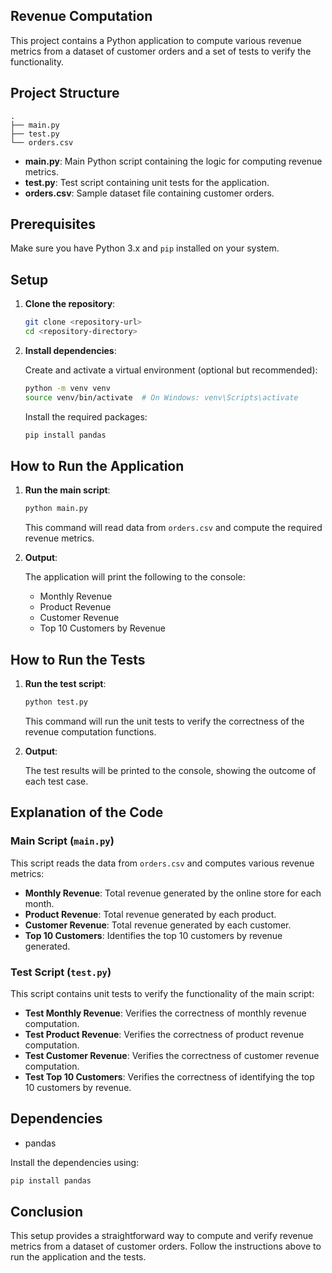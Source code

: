 ## Revenue Computation

This project contains a Python application to compute various revenue metrics from a dataset of customer orders and a set of tests to verify the functionality.

## Project Structure

```
.
├── main.py
├── test.py
└── orders.csv
```

- **main.py**: Main Python script containing the logic for computing revenue metrics.
- **test.py**: Test script containing unit tests for the application.
- **orders.csv**: Sample dataset file containing customer orders.

## Prerequisites

Make sure you have Python 3.x and `pip` installed on your system.

## Setup

1. **Clone the repository**:

   ```sh
   git clone <repository-url>
   cd <repository-directory>
   ```

2. **Install dependencies**:

   Create and activate a virtual environment (optional but recommended):

   ```sh
   python -m venv venv
   source venv/bin/activate  # On Windows: venv\Scripts\activate
   ```

   Install the required packages:

   ```sh
   pip install pandas
   ```

## How to Run the Application

1. **Run the main script**:

   ```sh
   python main.py
   ```

   This command will read data from `orders.csv` and compute the required revenue metrics.

2. **Output**:

   The application will print the following to the console:
   - Monthly Revenue
   - Product Revenue
   - Customer Revenue
   - Top 10 Customers by Revenue

## How to Run the Tests

1. **Run the test script**:

   ```sh
   python test.py
   ```

   This command will run the unit tests to verify the correctness of the revenue computation functions.

2. **Output**:

   The test results will be printed to the console, showing the outcome of each test case.

## Explanation of the Code

### Main Script (`main.py`)

This script reads the data from `orders.csv` and computes various revenue metrics:

- **Monthly Revenue**: Total revenue generated by the online store for each month.
- **Product Revenue**: Total revenue generated by each product.
- **Customer Revenue**: Total revenue generated by each customer.
- **Top 10 Customers**: Identifies the top 10 customers by revenue generated.

### Test Script (`test.py`)

This script contains unit tests to verify the functionality of the main script:

- **Test Monthly Revenue**: Verifies the correctness of monthly revenue computation.
- **Test Product Revenue**: Verifies the correctness of product revenue computation.
- **Test Customer Revenue**: Verifies the correctness of customer revenue computation.
- **Test Top 10 Customers**: Verifies the correctness of identifying the top 10 customers by revenue.

## Dependencies

- pandas

Install the dependencies using:

```sh
pip install pandas
```

## Conclusion

This setup provides a straightforward way to compute and verify revenue metrics from a dataset of customer orders. Follow the instructions above to run the application and the tests.
```
